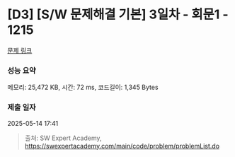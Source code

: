 # [D3] [S/W 문제해결 기본] 3일차 - 회문1 - 1215 

[문제 링크](https://swexpertacademy.com/main/code/problem/problemDetail.do?contestProbId=AV14QpAaAAwCFAYi) 

### 성능 요약

메모리: 25,472 KB, 시간: 72 ms, 코드길이: 1,345 Bytes

### 제출 일자

2025-05-14 17:41



> 출처: SW Expert Academy, https://swexpertacademy.com/main/code/problem/problemList.do